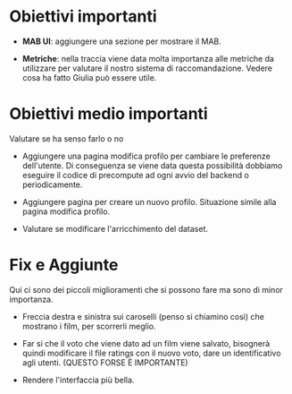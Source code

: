 # Obiettivi importanti

- **MAB UI**: aggiungere una sezione per mostrare il MAB.

- **Metriche**: nella traccia viene data molta importanza alle metriche da utilizzare per valutare il nostro sistema di raccomandazione. Vedere cosa ha fatto Giulia può essere utile.

# Obiettivi medio importanti
Valutare se ha senso farlo o no

- Aggiungere una pagina modifica profilo per cambiare le preferenze dell'utente. Di conseguenza se viene data questa possibilità dobbiamo eseguire il codice di precompute ad ogni avvio del backend o periodicamente.

- Aggiungere pagina per creare un nuovo profilo. Situazione simile alla pagina modifica profilo.

- Valutare se modificare l'arricchimento del dataset.

# Fix e Aggiunte
Qui ci sono dei piccoli miglioramenti che si possono fare ma sono di minor importanza.

- Freccia destra e sinistra sui caroselli (penso si chiamino così) che mostrano i film, per scorrerli meglio.

- Far si che il voto che viene dato ad un film viene salvato, bisognerà quindi modificare il file ratings con il nuovo voto, dare un identificativo agli utenti. (QUESTO FORSE È IMPORTANTE)

- Rendere l'interfaccia più bella. 